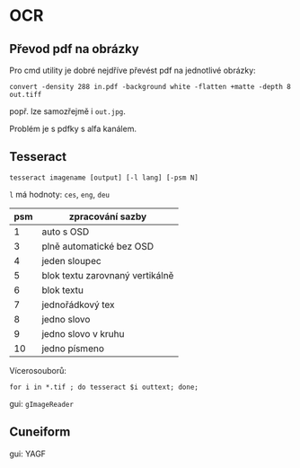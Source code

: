 OCR
===

## Převod pdf na obrázky
Pro cmd utility je dobré nejdříve převést pdf na jednotlivé obrázky:

```
convert -density 288 in.pdf -background white -flatten +matte -depth 8 out.tiff
```

popř. lze samozřejmě i `out.jpg`.
  
Problém je s pdfky s alfa kanálem.

## Tesseract

```
tesseract imagename [output] [-l lang] [-psm N]
```

`l` má hodnoty: `ces`, `eng`, `deu`
  
| psm | zpracování sazby                 |
|-----|----------------------------------|
| 1   | auto s OSD                       |
| 3   | plně automatické bez OSD         | 
| 4   | jeden sloupec                    |
| 5   | blok textu zarovnaný vertikálně  |
| 6   | blok textu                       |
| 7   | jednořádkový tex                 |
| 8   | jedno slovo                      |
| 9   | jedno slovo v kruhu              |
| 10  | jedno písmeno                    |

 
Vícerosouborů:
```
for i in *.tif ; do tesseract $i outtext; done;
```

gui: `gImageReader`


## Cuneiform

gui: YAGF